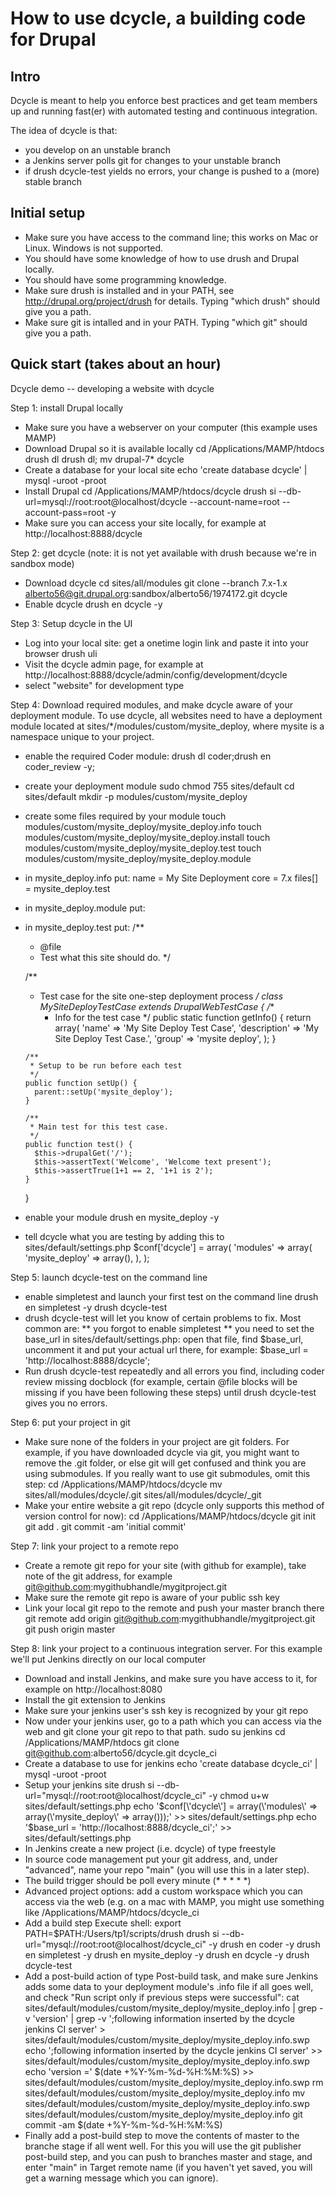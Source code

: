 How to use dcycle, a building code for Drupal
=============================================

Intro
-----

Dcycle is meant to help you enforce best practices and get team members up and running fast(er) with automated testing and continuous integration.

The idea of dcycle is that:
* you develop on an unstable branch
* a Jenkins server polls git for changes to your unstable branch
* if drush dcycle-test yields no errors, your change is pushed to a (more) stable branch

Initial setup
-------------

* Make sure you have access to the command line; this works on Mac or Linux. Windows is not supported.
* You should have some knowledge of how to use drush and Drupal locally.
* You should have some programming knowledge.
* Make sure drush is installed and in your PATH, see http://drupal.org/project/drush for details. Typing "which drush" should give you a path.
* Make sure git is intalled and in your PATH. Typing "which git" should give you a path.

Quick start (takes about an hour)
---------------------------------

Dcycle demo -- developing a website with dcycle

Step 1: install Drupal locally

* Make sure you have a webserver on your computer (this example uses MAMP)
* Download Drupal so it is available locally
    cd /Applications/MAMP/htdocs
    drush dl
    drush dl; mv drupal-7* dcycle
* Create a database for your local site
    echo 'create database dcycle' | mysql -uroot -proot
* Install Drupal
    cd /Applications/MAMP/htdocs/dcycle
    drush si --db-url=mysql://root:root@localhost/dcycle --account-name=root --account-pass=root -y
* Make sure you can access your site locally, for example at http://localhost:8888/dcycle

Step 2: get dcycle (note: it is not yet available with drush because we're in sandbox mode)

* Download dcycle
    cd sites/all/modules
    git clone --branch 7.x-1.x alberto56@git.drupal.org:sandbox/alberto56/1974172.git dcycle
* Enable dcycle
    drush en dcycle -y

Step 3: Setup dcycle in the UI

* Log into your local site: get a onetime login link and paste it into your browser
    drush uli
* Visit the dcycle admin page, for example at http://localhost:8888/dcycle/admin/config/development/dcycle
* select "website" for development type

Step 4: Download required modules, and make dcycle aware of your deployment module. To use dcycle, all websites need to have a deployment module located at sites/*/modules/custom/mysite_deploy, where mysite is a namespace unique to your project.

* enable the required Coder module:
    drush dl coder;drush en coder_review -y;
* create your deployment module
    sudo chmod 755 sites/default
    cd sites/default
    mkdir -p modules/custom/mysite_deploy
* create some files required by your module
    touch modules/custom/mysite_deploy/mysite_deploy.info
    touch modules/custom/mysite_deploy/mysite_deploy.install
    touch modules/custom/mysite_deploy/mysite_deploy.test
    touch modules/custom/mysite_deploy/mysite_deploy.module
* in mysite_deploy.info put:
    name = My Site Deployment
    core = 7.x
    files[] = mysite_deploy.test
* in mysite_deploy.module put:
    <?php
* in mysite_deploy.test put:
    /**
     * @file
     * Test what this site should do.
     */
     
    /**
     * Test case for the site one-step deployment process
     */
    class MySiteDeployTestCase extends DrupalWebTestCase {
      /**
       * Info for the test case
       */
      public static function getInfo() {
        return array(
          'name' => 'My Site Deploy Test Case',
          'description' => 'My Site Deploy Test Case.',
          'group' => 'mysite deploy',
        );
      }
    
      /**
       * Setup to be run before each test
       */
      public function setUp() {
        parent::setUp('mysite_deploy');
      }
    
      /**
       * Main test for this test case.
       */
      public function test() {
        $this->drupalGet('/');
        $this->assertText('Welcome', 'Welcome text present');
        $this->assertTrue(1+1 == 2, '1+1 is 2');
      }
    }
* enable your module
    drush en mysite_deploy -y
* tell dcycle what you are testing by adding this to sites/default/settings.php
    $conf['dcycle'] = array(
      'modules' => array(
        'mysite_deploy' => array(),
      ),
    );

Step 5: launch dcycle-test on the command line

* enable simpletest and launch your first test on the command line
    drush en simpletest -y
    drush dcycle-test
* drush dcycle-test will let you know of certain problems to fix. Most common are:
** you forgot to enable simpletest
** you need to set the base_url in sites/default/settings.php: open that file, find $base_url, uncomment it and put your actual url there, for example:
    $base_url = 'http://localhost:8888/dcycle';
* Run drush dcycle-test repeatedly and all errors you find, including coder review missing docblock (for example, certain @file blocks will be missing if you have been following these steps) until drush dcycle-test gives you no errors.

Step 6: put your project in git

* Make sure none of the folders in your project are git folders. For example, if you have downloaded dcycle via git, you might want to remove the .git folder, or else git will get confused and think you are using submodules. If you really want to use git submodules, omit this step:
    cd /Applications/MAMP/htdocs/dcycle
    mv sites/all/modules/dcycle/.git sites/all/modules/dcycle/_git
* Make your entire website a git repo (dcycle only supports this method of version control for now):
    cd /Applications/MAMP/htdocs/dcycle
    git init
    git add .
    git commit -am 'initial commit'

Step 7: link your project to a remote repo

* Create a remote git repo for your site (with github for example), take note of the git address, for example git@github.com:mygithubhandle/mygitproject.git
* Make sure the remote git repo is aware of your public ssh key
* Link your local git repo to the remote and push your master branch there
    git remote add origin git@github.com:mygithubhandle/mygitproject.git
    git push origin master

Step 8: link your project to a continuous integration server. For this example we'll put Jenkins directly on our local computer

* Download and install Jenkins, and make sure you have access to it, for example on http://localhost:8080
* Install the git extension to Jenkins
* Make sure your jenkins user's ssh key is recognized by your git repo
* Now under your jenkins user, go to a path which you can access via the web and git clone your git repo to that path.
    sudo su jenkins
    cd /Applications/MAMP/htdocs
    git clone git@github.com:alberto56/dcycle.git dcycle_ci
* Create a database to use for jenkins
    echo 'create database dcycle_ci' | mysql -uroot -proot
* Setup your jenkins site
    drush si --db-url="mysql://root:root@localhost/dcycle_ci" -y
    chmod u+w sites/default/settings.php
    echo '$conf[\'dcycle\'] = array(\'modules\' => array(\'mysite_deploy\' => array()));' >> sites/default/settings.php
    echo '$base_url = \'http://localhost:8888/dcycle_ci\';' >> sites/default/settings.php
* In Jenkins create a new project (i.e. dcycle) of type freestyle
* In source code management put your git address, and, under "advanced", name your repo "main" (you will use this in a later step).
* The build trigger should be poll every minute (* * * * *)
* Advanced project options: add a custom workspace which you can access via the web (e.g. on a mac with MAMP, you might use something like /Applications/MAMP/htdocs/dcycle_ci
* Add a build step Execute shell:
    export PATH=$PATH:/Users/tp1/scripts/drush
    drush si --db-url="mysql://root:root@localhost/dcycle_ci" -y
    drush en coder -y
    drush en simpletest -y
    drush en mysite_deploy -y
    drush en dcycle -y
    drush dcycle-test
* Add a post-build action of type Post-build task, and make sure Jenkins adds some data to your deployment module's .info file if all goes well, and check "Run script only if previous steps were successful":
    cat sites/default/modules/custom/mysite_deploy/mysite_deploy.info | grep -v 'version' | grep -v ';following information inserted by the dcycle jenkins CI server' > sites/default/modules/custom/mysite_deploy/mysite_deploy.info.swp
    echo ';following information inserted by the dcycle jenkins CI server' >> sites/default/modules/custom/mysite_deploy/mysite_deploy.info.swp 
    echo 'version =' $(date +%Y-%m-%d-%H:%M:%S) >> sites/default/modules/custom/mysite_deploy/mysite_deploy.info.swp 
    rm sites/default/modules/custom/mysite_deploy/mysite_deploy.info
    mv sites/default/modules/custom/mysite_deploy/mysite_deploy.info.swp sites/default/modules/custom/mysite_deploy/mysite_deploy.info
    git commit -am $(date +%Y-%m-%d-%H:%M:%S)
* Finally add a post-build step to move the contents of master to the branche stage if all went well. For this you will use the git publisher post-build step, and you can push to branches master and stage, and enter "main" in Target remote name (if you haven't yet saved, you will get a warning message which you can ignore).
